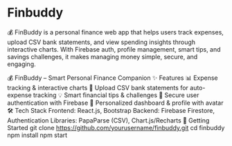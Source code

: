 # Finbuddy
💰 FinBuddy is a personal finance web app that helps users track expenses, upload CSV bank statements, and view spending insights through interactive charts. With Firebase auth, profile management, smart tips, and savings challenges, it makes managing money simple, secure, and engaging.


💰 FinBuddy – Smart Personal Finance Companion
✨ Features
📊 Expense tracking & interactive charts
📂 Upload CSV bank statements for auto-expense tracking
💡 Smart financial tips & challenges
🔐 Secure user authentication with Firebase
👤 Personalized dashboard & profile with avatar
🛠 Tech Stack
Frontend: React.js, Bootstrap
Backend: Firebase Firestore, Authentication
Libraries: PapaParse (CSV), Chart.js/Recharts
🚀 Getting Started
git clone https://github.com/yourusername/finbuddy.git
cd finbuddy
npm install
npm start
